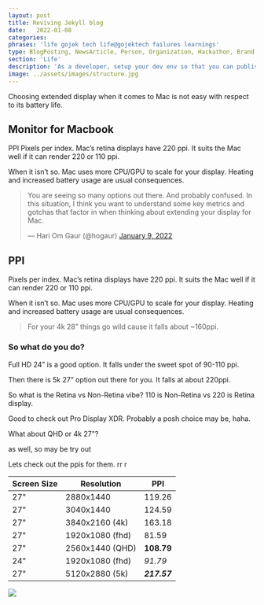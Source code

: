 ```yaml
---
layout: post
title: Reviving Jekyll blog
date:   2022-01-08
categories:
phrases: 'life gojek tech life@gojektech failures learnings'
type: BlogPosting, NewsArticle, Person, Organization, Hackathon, Brand, Atlas, Guide, Failures, Learnings
section: 'Life'
description: 'As a developer, setup your dev env so that you can publish blogs once again'
image: ../assets/images/structure.jpg
---
```


<meta name="twitter:card" content="summary" />
<meta name="twitter:site" content="@hogaur" />
<meta name="twitter:creator" content="@hogaur" />
<meta property="og:url" content="{{post.url}}" />
<meta property="og:title" content="{{post.title}}" />
<meta property="og:description" content="{{post.description}}" />
<meta property="og:image" content="{{post.image}}" />

Choosing extended display when it comes to Mac is not easy with respect to its battery life.

## Monitor for Macbook

PPI
Pixels per index. Mac’s retina displays have 220 ppi. 
It suits the Mac well if it can render 220 or 110 ppi.

When it isn’t so. Mac uses more CPU/GPU to scale for your display.
Heating and increased battery usage are usual consequences.


<blockquote class="twitter-tweet"><p lang="en" dir="ltr">You are seeing
so many options out there. And probably confused. In this situation, I
think you want to understand some key metrics and gotchas that factor in
when thinking about extending your display for Mac.</p>&mdash; Hari Om
Gaur (@hogaur) <a
href="https://twitter.com/hogaur/status/1480106327619760129?ref_src=twsrc%5Etfw">January
9, 2022</a></blockquote> <script async
src="https://platform.twitter.com/widgets.js" charset="utf-8"></script>


## PPI

Pixels per index. Mac’s retina displays have 220 ppi. 
It suits the Mac well if it can render 220 or 110 ppi.

When it isn’t so. Mac uses more CPU/GPU to scale for your display.
Heating and increased battery usage are usual consequences.

> For your 4k 28” things go wild cause it falls about ~160ppi.

### So what do you do?

Full HD 24” is a good option.
It falls under the sweet spot of 90-110 ppi.

Then there is 5k 27” option out there for you.
It falls at about 220ppi.

So what is the Retina vs Non-Retina vibe?
110 is Non-Retina vs 220 is Retina display.

Good to check out Pro Display XDR.
Probably a posh choice may be, haha. 

What about QHD or 4k 27"?

as well, so may be try out 

Lets check out the ppis for them.
rr
r

Screen Size | Resolution | PPI |
----------- | ----------- | ----------- |
27" | 2880x1440 | 119.26 |
27" | 3040x1440 | 124.59 |
27" | 3840x2160 (4k) | 163.18 |
27" | 1920x1080 (fhd) | 81.59 |
27" | 2560x1440 (QHD) | **108.79**  |
24" | 1920x1080 (fhd) | *91.79* |
27" | 5120x2880 (5k) | ***217.57*** |

<div style="text-align:left"><img src="ppi.png" /></div>
<br>
